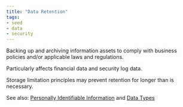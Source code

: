 ```yaml
---
title: "Data Retention"
tags:
- seed
- data
- security
---
```


Backing up and archiving information assets to comply with business policies and/or applicable laws and regulations. 

Particularly affects financial data and security log data.  

Storage limitation principles may prevent retention for longer than is necessary.

See also: [Personally Identifiable Information](notes/Personally%20Identifiable%20Information.md) and [Data Types](Data%20Types.md)

